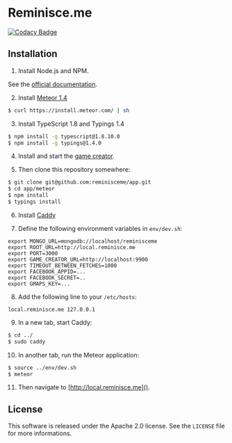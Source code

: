 # Reminisce.me

[![Codacy Badge](https://api.codacy.com/project/badge/grade/dd447f353c054650bbaf3060ca1cd9d4)](https://www.codacy.com/app/reminisceme/app)

## Installation

1. Install Node.js and NPM.

  See the [official documentation](https://nodejs.org/).

2. Install [Meteor 1.4](https://www.meteor.com/install)

  ```bash
  $ curl https://install.meteor.com/ | sh
  ```

3. Install TypeScript 1.8 and Typings 1.4

  ```bash
  $ npm install -g typescript@1.8.10.0
  $ npm install -g typings@1.4.0
  ```

4. Install and start the [game creator](https://github.com/reminisceme/game-creator).

5. Then clone this repository somewhere:

  ```bash
  $ git clone git@github.com:reminisceme/app.git
  $ cd app/meteor
  $ npm install
  $ typings install
  ```

6. Install [Caddy](https://caddyserver.com/download)

7. Define the following environment variables in `env/dev.sh`:

  ```
  export MONGO_URL=mongodb://localhost/reminisceme
  export ROOT_URL=http://local.reminisce.me
  export PORT=3000
  export GAME_CREATOR_URL=http://localhost:9900
  export TIMEOUT_BETWEEN_FETCHES=1000
  export FACEBOOK_APPID=...
  export FACEBOOK_SECRET=..
  export GMAPS_KEY=...
  ```

8. Add the following line to your `/etc/hosts`:

  ```
  local.reminisce.me 127.0.0.1
  ```

9. In a new tab, start Caddy:

  ```bash
  $ cd ../
  $ sudo caddy
  ```

10. In another tab, run the Meteor application:

  ```bash
  $ source ../env/dev.sh
  $ meteor
  ```

11. Then navigate to [http://local.reminisce.me]().

## License

This software is released under the Apache 2.0 license. See the `LICENSE` file for more informations.

